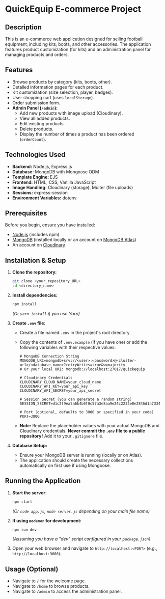 # QuickEquip E-commerce Project

## Description

This is an e-commerce web application designed for selling football equipment, including kits, boots, and other accessories. The application features product customization (for kits) and an administration panel for managing products and orders.

## Features

* Browse products by category (kits, boots, other).
* Detailed information pages for each product.
* Kit customization (size selection, player, badges).
* User shopping cart (uses `localStorage`).
* Order submission form.
* **Admin Panel (`/admin`):**
    * Add new products with image upload (Cloudinary).
    * View all added products.
    * Edit existing products.
    * Delete products.
    * Display the number of times a product has been ordered (`orderCount`).

## Technologies Used

* **Backend:** Node.js, Express.js
* **Database:** MongoDB with Mongoose ODM
* **Template Engine:** EJS
* **Frontend:** HTML, CSS, Vanilla JavaScript
* **Image Handling:** Cloudinary (storage), Multer (file uploads)
* **Sessions:** express-session
* **Environment Variables:** dotenv

## Prerequisites

Before you begin, ensure you have installed:

* [Node.js](https://nodejs.org/) (includes npm)
* [MongoDB](https://www.mongodb.com/try/download/community) (installed locally or an account on [MongoDB Atlas](https://www.mongodb.com/cloud/atlas))
* An account on [Cloudinary](https://cloudinary.com/)

## Installation & Setup

1.  **Clone the repository:**
    ```bash
    git clone <your_repository_URL>
    cd <directory_name>
    ```

2.  **Install dependencies:**
    ```bash
    npm install
    ```
    *(Or `yarn install` if you use Yarn)*

3.  **Create `.env` file:**
    * Create a file named `.env` in the project's root directory.
    * Copy the contents of `.env.example` (if you have one) or add the following variables with their respective values:

        ```dotenv
        # MongoDB Connection String
        MONGODB_URI=mongodb+srv://<user>:<password>@<cluster-url>/<database-name>?retryWrites=true&w=majority
        # Or your local URI: mongodb://localhost:27017/quickequip

        # Cloudinary Credentials
        CLOUDINARY_CLOUD_NAME=your_cloud_name
        CLOUDINARY_API_KEY=your_api_key
        CLOUDINARY_API_SECRET=your_api_secret

        # Session Secret (you can generate a random string)
        SESSION_SECRET=d1c2f9ea5a6b4b0f0c57a3e8aa9e24c2232e8e2846d1a73347b6f7c351adbd91

        # Port (optional, defaults to 3000 or specified in your code)
        PORT=3000
        ```
    * **Note:** Replace the placeholder values with your actual MongoDB and Cloudinary credentials. **Never commit the `.env` file to a public repository!** Add it to your `.gitignore` file.

4.  **Database Setup:**
    * Ensure your MongoDB server is running (locally or on Atlas).
    * The application should create the necessary collections automatically on first use if using Mongoose.

## Running the Application

1.  **Start the server:**
    ```bash
    npm start
    ```
    *(Or `node app.js`, `node server.js` depending on your main file name)*

2.  **If using `nodemon` for development:**
    ```bash
    npm run dev
    ```
    *(Assuming you have a "dev" script configured in your `package.json`)*

3.  Open your web browser and navigate to `http://localhost:<PORT>` (e.g., `http://localhost:3000`).

## Usage (Optional)

* Navigate to `/` for the welcome page.
* Navigate to `/home` to browse products.
* Navigate to `/admin` to access the administration panel.

